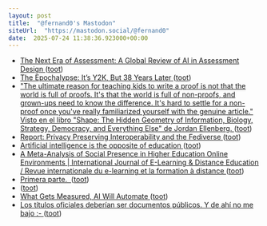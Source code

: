 ```yaml
---
layout: post
title:  "@fernand0's Mastodon"
siteUrl:  "https://mastodon.social/@fernand0"
date:  2025-07-24 11:38:36.923000+00:00
---
```

*  [The Next Era of Assessment: A Global Review of AI in Assessment Design ](https://www.digitaleducationcouncil.com/post/the-next-era-of-assessment-a-global-review-of-ai-in-assessment-desig) ([toot](https://mastodon.social/@fernand0/114908012014575750))
*  [The Epochalypse: It’s Y2K, But 38 Years Later ](https://hackaday.com/2025/07/22/the-epochalypse-y2k-but-38-years-later) ([toot](https://mastodon.social/@fernand0/114907762912338714))
*  [&quot;The ultimate reason for teaching kids to write a proof is not that the world is full of proofs. It&#39;s that the world is full of non-proofs, and grown-ups need to know the difference. It&#39;s hard to settle for a non-proof once you&#39;ve really familiarized yourself with the genuine article.&quot; Visto en el libro &quot;Shape: The Hidden Geometry of Information, Biology, Strategy, Democracy, and Everything Else&quot; de Jordan Ellenberg.  ](https://people.math.wisc.edu/~ellenberg/) ([toot](https://mastodon.social/@fernand0/114907564433993257))
*  [Report: Privacy Preserving Interoperability and the Fediverse ](https://socialwebfoundation.org/2025/07/09/report-privacy-preserving-interoperability-and-the-fediverse) ([toot](https://mastodon.social/@fernand0/114907453690956055))
*  [Artificial intelligence is the opposite of education ](https://helenbeetham.substack.com/p/artificial-intelligence-is-the-opposit) ([toot](https://mastodon.social/@fernand0/114907271514027956))
*  [A Meta-Analysis of Social Presence in Higher Education Online Environments
							\| International Journal of E-Learning & Distance Education / Revue internationale du e-learning et la formation à distance ](https://www.ijede.ca/index.php/jde/article/view/135) ([toot](https://mastodon.social/@fernand0/114905575803824735))
*  [Primera parte.  ](https://avecesunafoto.wordpress.com/2025/07/23/primera-parte) ([toot](https://mastodon.social/@fernand0/114905545047559706))
*  [ ](https://mastodon.eus/@luistxo) ([toot](https://mastodon.social/@fernand0/114903916958034821))
*  [What Gets Measured, AI Will Automate ](https://hbr.org/2025/06/what-gets-measured-ai-will-automat) ([toot](https://mastodon.social/@fernand0/114903740498141890))
*  [Los títulos oficiales deberían ser documentos públicos. Y de ahí no me bajo :- ](https://mastodon.social/@fernand0/114903634055209642) ([toot](https://mastodon.social/@fernand0/114903634055209642))
